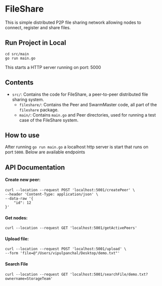 # FileShare
This is simple distributed P2P file sharing network allowing nodes to connect, register and share files.   

## Run Project in Local
```
cd src/main
go run main.go
```
This starts a HTTP server running on port: 5000

## Contents 
* `src/`: Contains the code for FileShare, a peer-to-peer distributed file sharing system.
    * `fileshare/`: Contains the Peer and SwarmMaster code, all part of the `fileshare` package.  
    * `main/`: Contains `main.go` and Peer directories, used for running a test case of the FileShare system. 

## How to use
After running ```go run main.go``` a localhost http server is start that runs on port ```5000```. Below are available endpoints

## API Documentation

#### Create new peer:
```
curl --location --request POST 'localhost:5001/createPeer' \
--header 'Content-Type: application/json' \
--data-raw '{
    "id": 12
}'
```

#### Get nodes:
```
curl --location --request GET 'localhost:5001/getActivePeers'
```
#### Upload file:
```
curl --location --request POST 'localhost:5001/upload' \
--form 'file=@"/Users/vipulpanchal/Desktop/demo.txt"'
```

#### Search File
```
curl --location --request GET 'localhost:5001/searchFile/demo.txt?ownername=StorageTeam'
```